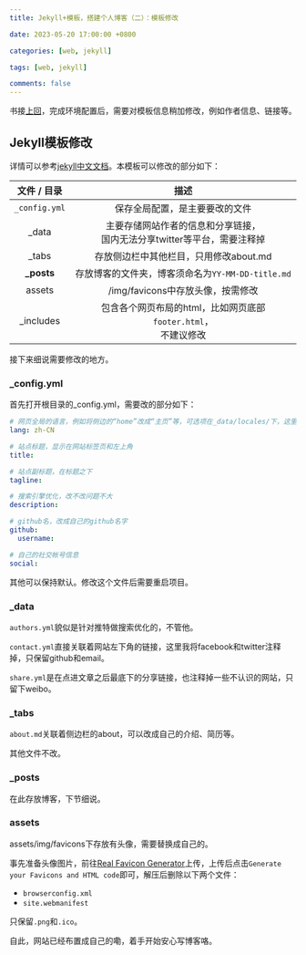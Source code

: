 ```yaml
---
title: Jekyll+模板，搭建个人博客（二）：模板修改

date: 2023-05-20 17:00:00 +0800

categories: [web, jekyll] 

tags: [web, jekyll]

comments: false
---
```


书接[上回](/posts/Jekyll+模板-搭建个人博客-一-环境配置/)，完成环境配置后，需要对模板信息稍加修改，例如作者信息、链接等。

## Jekyll模板修改

详情可以参考[jekyll中文文档](http://jekyllcn.com/docs/home/)。本模板可以修改的部分如下：

|  文件 / 目录  |                             描述                             |
| :-----------: | :----------------------------------------------------------: |
| `_config.yml` |                保存全局配置，是主要要改的文件                |
|     _data     | 主要存储网站作者的信息和分享链接，<br />国内无法分享twitter等平台，需要注释掉 |
|     _tabs     |            存放侧边栏中其他栏目，只用修改about.md            |
|  **_posts**   |      存放博客的文件夹，博客须命名为`YY-MM-DD-title.md`       |
|    assets     |              /img/favicons中存放头像，按需修改               |
|   _includes   | 包含各个网页布局的html，比如网页底部`footer.html`，<br />不建议修改 |

接下来细说需要修改的地方。

### _config.yml

首先打开根目录的_config.yml，需要改的部分如下：

```yaml
# 网页全局的语言，例如将侧边的“home”改成“主页”等，可选项在_data/locales/下，这里改成中文
lang: zh-CN

# 站点标题，显示在网站标签页和左上角
title:

# 站点副标题，在标题之下
tagline:

# 搜索引擎优化，改不改问题不大
description:

# github名，改成自己的github名字
github:
  username:

# 自己的社交帐号信息
social:
```

其他可以保持默认。修改这个文件后需要重启项目。

### _data

`authors.yml`貌似是针对推特做搜索优化的，不管他。

`contact.yml`直接关联着网站左下角的链接，这里我将facebook和twitter注释掉，只保留github和email。

`share.yml`是在点进文章之后最底下的分享链接，也注释掉一些不认识的网站，只留下weibo。

### _tabs

`about.md`关联着侧边栏的about，可以改成自己的介绍、简历等。

其他文件不改。

### _posts

在此存放博客，下节细说。

### assets

assets/img/favicons下存放有头像，需要替换成自己的。

事先准备头像图片，前往[Real Favicon Generator](https://realfavicongenerator.net/)上传，上传后点击`Generate your Favicons and HTML code`即可，解压后删除以下两个文件：

- `browserconfig.xml`
- `site.webmanifest`

只保留`.png`和`.ico`。

自此，网站已经布置成自己的嘞，着手开始安心写博客咯。
